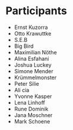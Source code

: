 # Participants

* Ernst Kuzorra
* Otto Krawuttke
* S.E.B
* Big Bird
* Maximilian Nöthe
* Alina Esfahani
* Joshua Luckey
* Simone Mender
* Krümmelmonster
* Peter Silie
* Ali cia
* Yvonne Kasper
* Lena Linhoff
* Rune Dominik
* Jana Moschner
* Mark Schoene
